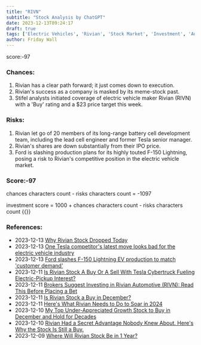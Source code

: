 ```yaml
---
title: "RIVN"
subtitle: "Stock Analysis by ChatGPT"
date: 2023-12-13T09:24:17
draft: true
tags: ['Electric Vehicles', 'Rivian', 'Stock Market', 'Investment', 'Automotive Industry']
author: Friday Wall
---
```


score:-97
### Chances:
1. Rivian has a clear path forward; it just comes down to execution.
2. Rivian's success as a company is masked by its meme-stock past.
3. Stifel analysts initiated coverage of electric vehicle maker Rivian (RIVN) with a 'Buy' rating and a $23 price target this week.
### Risks:
1. Rivian let go of 20 members of its long-range battery cell development team, including the lead cell engineer and former Tesla senior manager.
2. Rivian's shares are down substantially from their IPO price.
3. Ford is slashing production plans for its highly touted F-150 Lightning, posing a risk to Rivian's competitive position in the electric vehicle market.
### Score:-97
chances characters count - risks characters count = -1097

investment score = 1000 + chances characters count - risks characters count
{{<tradingview symbol="Nasdaq:RIVN">}}
### References:
- 2023-12-13 [Why Rivian Stock Dropped Today](https://www.fool.com/investing/2023/12/12/why-rivian-stock-dropped-today/?source=eptyholnk0000202&utm_source=yahoo-host&utm_medium=feed&utm_campaign=article&.tsrc=rss)
- 2023-12-13 [One Tesla competitor's latest move looks bad for the electric vehicle industry](https://finance.yahoo.com/m/b4c94a22-4f60-348d-b259-2b07c0e48971/one-tesla-competitor%27s-latest.html)
- 2023-12-13 [Ford slashes F-150 Lightning EV production to match 'customer demand'](https://finance.yahoo.com/news/ford-slashes-f-150-lightning-ev-production-to-match-customer-demand-164345409.html)
- 2023-12-11 [Is Rivian Stock A Buy Or A Sell With Tesla Cybertruck Fueling Electric-Pickup Interest?](https://finance.yahoo.com/m/266505ad-eab7-3ed6-8eba-7ebf32da2e4c/is-rivian-stock-a-buy-or-a.html)
- 2023-12-11 [Brokers Suggest Investing in Rivian Automotive (RIVN): Read This Before Placing a Bet](https://finance.yahoo.com/news/brokers-suggest-investing-rivian-automotive-143006608.html)
- 2023-12-11 [Is Rivian Stock a Buy in December?](https://finance.yahoo.com/news/rivian-stock-buy-december-134500028.html)
- 2023-12-11 [Here's What Rivian Needs to Do to Soar in 2024](https://finance.yahoo.com/news/heres-rivian-needs-soar-2024-113300474.html)
- 2023-12-10 [My Top Under-Appreciated Growth Stock to Buy in December and Hold for Decades](https://finance.yahoo.com/m/14da0466-f798-3aa0-b174-548c5eeceb76/my-top-under-appreciated.html)
- 2023-12-10 [Rivian Had a Secret Advantage Nobody Knew About. Here's Why the Stock Is Still a Buy.](https://finance.yahoo.com/m/2703847d-3b9d-3662-90e1-e2c0a35b52e0/rivian-had-a-secret-advantage.html)
- 2023-12-09 [Where Will Rivian Stock Be in 1 Year?](https://finance.yahoo.com/m/7666d5ac-f062-39f5-beb1-58e8be3e13d0/where-will-rivian-stock-be-in.html)


                